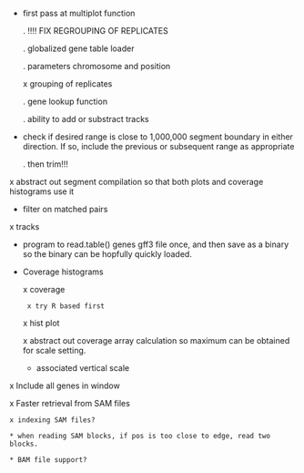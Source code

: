 
* first pass at multiplot function

     . !!!! FIX REGROUPING OF REPLICATES

     . globalized gene table loader

     . parameters chromosome and position

     x grouping of replicates

     . gene lookup function
  
     . ability to add or substract tracks

* check if desired range is close to 1,000,000 segment boundary in either 
  direction.  If so, include the previous or subsequent range as appropriate

     . then trim!!!

x abstract out segment compilation so that both plots and coverage histograms use it

* filter on matched pairs

x tracks

* program to read.table() genes gff3 file once, and then save as a binary
  so the binary can be hopfully quickly loaded.

* Coverage histograms

    x coverage
    
       x try R based first
        
    x hist plot

    x abstract out coverage array  calculation so maximum can be obtained for
      scale setting.

    * associated vertical scale

x Include all genes in window

x Faster retrieval from SAM files

    x indexing SAM files?

    * when reading SAM blocks, if pos is too close to edge, read two blocks.

    * BAM file support?

